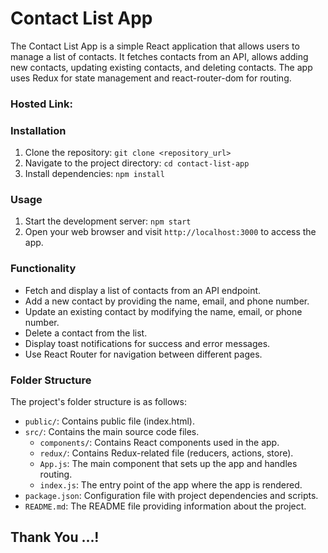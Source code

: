 # Contact List App

The Contact List App is a simple React application that allows users to manage a list of contacts. It fetches contacts from an API, allows adding new contacts, updating existing contacts, and deleting contacts. The app uses Redux for state management and react-router-dom for routing.

### Hosted Link:

### Installation

1. Clone the repository: `git clone <repository_url>`
2. Navigate to the project directory: `cd contact-list-app`
3. Install dependencies: `npm install`

### Usage

1. Start the development server: `npm start`
2. Open your web browser and visit `http://localhost:3000` to access the app.

### Functionality

- Fetch and display a list of contacts from an API endpoint.
- Add a new contact by providing the name, email, and phone number.
- Update an existing contact by modifying the name, email, or phone number.
- Delete a contact from the list.
- Display toast notifications for success and error messages.
- Use React Router for navigation between different pages.

### Folder Structure

The project's folder structure is as follows:

- `public/`: Contains public file (index.html).
- `src/`: Contains the main source code files.
  - `components/`: Contains React components used in the app.
  - `redux/`: Contains Redux-related file (reducers, actions, store).
  - `App.js`: The main component that sets up the app and handles routing.
  - `index.js`: The entry point of the app where the app is rendered.
- `package.json`: Configuration file with project dependencies and scripts.
- `README.md`: The README file providing information about the project.

## Thank You ...!
